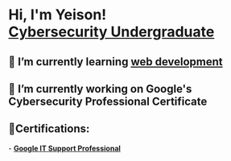 <h1>Hi, I'm Yeison! <br/><a href="https://www.linkedin.com/in/yeison-tech/">Cybersecurity Undergraduate</a></h1>

<h2>🌱 I’m currently learning <a href="https://www.freecodecamp.org/ycast_tech">web development</a> </h2> 

<h2>🔭 I’m currently working on Google's Cybersecurity Professional Certificate</h2> 

<h2>📜Certifications:</h2> 
  <!-- [Google Cybersecurity Professional]**-->
  - <b><a href="https://www.coursera.org/account/accomplishments/specialization/certificate/MSKZWB2T5YVT">Google IT Support Professional</a></b> 

<!--
**ycast-tech/ycast-tech** is a ✨ _special_ ✨ repository because its `README.md` (this file) appears on your GitHub profile.

Here are some ideas to get you started:

-  ...
-  ...
- 👯 I’m looking to collaborate on ...
- 🤔 I’m looking for help with ...
- 💬 Ask me about ...
- 📫 How to reach me: ...
- 😄 Pronouns: ...
- ⚡ Fun fact: ...
-->
